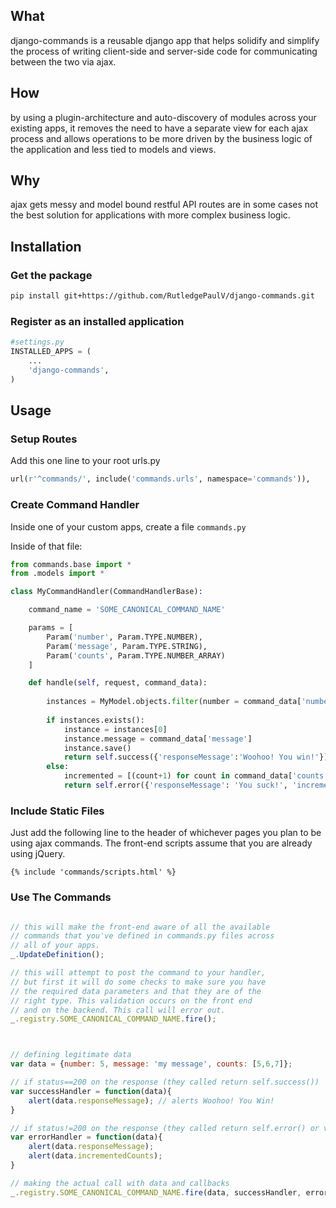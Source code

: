 ## What
django-commands is a reusable django app that helps solidify and
simplify the process of writing client-side and server-side
code for communicating between the two via ajax.

## How
by using a plugin-architecture and auto-discovery of modules across
your existing apps, it removes the need to have a separate view for
each ajax process and allows operations to be more driven by the business
logic of the application and less tied to models and views.


## Why
ajax gets messy and model bound restful API routes are in some cases not
the best solution for applications with more complex business logic.



## Installation

### Get the package
```bash
pip install git+https://github.com/RutledgePaulV/django-commands.git
```

### Register as an installed application
```python
#settings.py
INSTALLED_APPS = (
	...
	'django-commands',
)
```

## Usage

### Setup Routes
Add this one line to your root urls.py
```python
url(r'^commands/', include('commands.urls', namespace='commands')),
```

### Create Command Handler
Inside one of your custom apps, create a file `commands.py`

Inside of that file:

```python
from commands.base import *
from .models import *

class MyCommandHandler(CommandHandlerBase):

	command_name = 'SOME_CANONICAL_COMMAND_NAME'

	params = [
		Param('number', Param.TYPE.NUMBER),
		Param('message', Param.TYPE.STRING),
		Param('counts', Param.TYPE.NUMBER_ARRAY)
	]

	def handle(self, request, command_data):
   
        instances = MyModel.objects.filter(number = command_data['number'])
        
        if instances.exists():
            instance = instances[0]
            instance.message = command_data['message']
            instance.save()
            return self.success({'responseMessage':'Woohoo! You win!'})
        else:
            incremented = [(count+1) for count in command_data['counts']]
            return self.error({'responseMessage': 'You suck!', 'incrementedCounts': incremented})
```

### Include Static Files
Just add the following line to the header of whichever
pages you plan to be using ajax commands. The front-end scripts
assume that you are already using jQuery.
```jinja2
{% include 'commands/scripts.html' %}
```

### Use The Commands
```JavaScript

// this will make the front-end aware of all the available
// commands that you've defined in commands.py files across
// all of your apps.
_.UpdateDefinition();

// this will attempt to post the command to your handler,
// but first it will do some checks to make sure you have
// the required data parameters and that they are of the
// right type. This validation occurs on the front end
// and on the backend. This call will error out.
_.registry.SOME_CANONICAL_COMMAND_NAME.fire();



// defining legitimate data
var data = {number: 5, message: 'my message', counts: [5,6,7]};

// if status==200 on the response (they called return self.success())
var successHandler = function(data){
	alert(data.responseMessage); // alerts Woohoo! You Win!
}

// if status!=200 on the response (they called return self.error() or validation failed)
var errorHandler = function(data){
	alert(data.responseMessage);
	alert(data.incrementedCounts);
}

// making the actual call with data and callbacks
_.registry.SOME_CANONICAL_COMMAND_NAME.fire(data, successHandler, errorHandler);

```